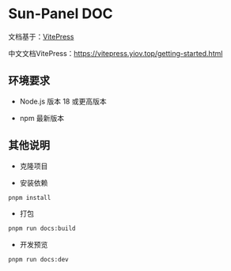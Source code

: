 # Sun-Panel DOC

文档基于：[VitePress](https://vitepress.dev/)

中文文档VitePress：https://vitepress.yiov.top/getting-started.html

## 环境要求

- Node.js 版本 18 或更高版本

- npm 最新版本

## 其他说明

- 克隆项目

<!-- ```bash
git clone https://github.com/hslr-s/sun-panel-doc.git
``` -->

- 安装依赖
```bash
pnpm install
```

- 打包
```bash
pnpm run docs:build
```

- 开发预览

```bash
pnpm run docs:dev
```
